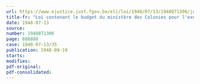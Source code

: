 ```yaml
---
url: https://www.ejustice.just.fgov.be/eli/loi/1948/07/13/1948071306/justel
title-fr: "Loi contenant le budget du ministère des Colonies pour l'exercice 1948"
date: 1948-07-13
source:
number: 1948071306
page: 888888
case: 1948-07-13/35
publication: 1948-09-19
starts:
modifies:
pdf-original:
pdf-consolidated:
---
```


